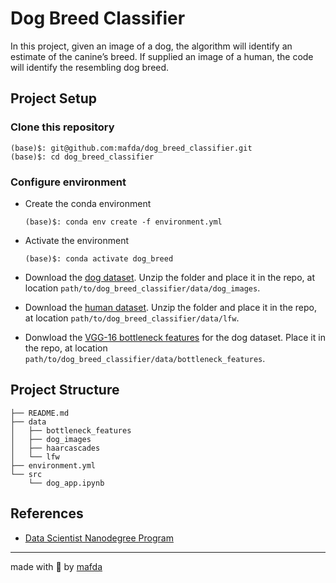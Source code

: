 # Dog Breed Classifier

In this project, given an image of a dog, the algorithm will identify an
estimate of the canine’s breed.  If supplied an image of a human, the code will
identify the resembling dog breed.


## Project Setup

### Clone this repository

```shell
(base)$: git@github.com:mafda/dog_breed_classifier.git
(base)$: cd dog_breed_classifier
```

### Configure environment

- Create the conda environment

    ```shell
    (base)$: conda env create -f environment.yml
    ```

- Activate the environment

    ```shell
    (base)$: conda activate dog_breed
    ```

- Download the [dog
  dataset](https://s3-us-west-1.amazonaws.com/udacity-aind/dog-project/dogImages.zip).
  Unzip the folder and place it in the repo, at location
  `path/to/dog_breed_classifier/data/dog_images`.

- Download the [human
  dataset](https://s3-us-west-1.amazonaws.com/udacity-aind/dog-project/lfw.zip).
  Unzip the folder and place it in the repo, at location
  `path/to/dog_breed_classifier/data/lfw`.

- Donwload the [VGG-16 bottleneck
  features](https://s3-us-west-1.amazonaws.com/udacity-aind/dog-project/DogVGG16Data.npz)
  for the dog dataset.  Place it in the repo, at location
  `path/to/dog_breed_classifier/data/bottleneck_features`.

## Project Structure

```shell
├── README.md
├── data
│   ├── bottleneck_features
│   ├── dog_images
│   ├── haarcascades
│   └── lfw
├── environment.yml
└── src
    └── dog_app.ipynb
```

## References

- [Data Scientist Nanodegree
  Program](https://www.udacity.com/course/data-scientist-nanodegree--nd025)

---

made with 💙 by [mafda](https://mafda.github.io/)
